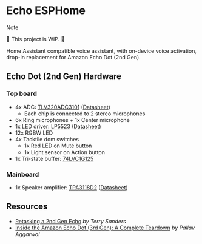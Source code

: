 # Echo ESPHome
> [!NOTE] 
> :construction: This project is WIP. :construction:

Home Assistant compatible voice assistant, with on-device voice activation, drop-in replacement for Amazon Echo Dot (2nd Gen).

## Echo Dot (2nd Gen) Hardware
### Top board
- 4x ADC: [TLV320ADC3101](https://www.ti.com/product/de-de/TLV320ADC3101) ([Datasheet](https://www.ti.com/lit/ds/symlink/tlv320adc3101.pdf))
    - Each chip is connected to 2 stereo microphones
- 6x Ring microphones + 1x Center microphone
- 1x LED driver: [LP5523](https://www.ti.com/product/LP5523) ([Datasheet](https://www.ti.com/lit/ds/symlink/lp5523.pdf))
- 12x RGBW LED
- 4x Tacktile dom switches
    - 1x Red LED on Mute button
    - 1x Light sensor on Action button
- 1x Tri-state buffer: [74LVC1G125](https://www.diodes.com/assets/Datasheets/74LVC1G125.pdf)

### Mainboard
- 1x Speaker amplifier: [TPA3118D2](https://www.ti.com/product/TPA3118D2) ([Datasheet](https://www.ti.com/lit/ds/symlink/tpa3118d2.pdf))

## Resources
- [Retasking a 2nd Gen Echo](https://community.home-assistant.io/t/retasking-a-2nd-gen-echo/709084) *by Terry Sanders*
- [Inside the Amazon Echo Dot (3rd Gen): A Complete Teardown](https://pallavaggarwal.in/2023/01/10/teardown-amazon-echo-dot-3rd-gen/) *by Pallav Aggarwal*

